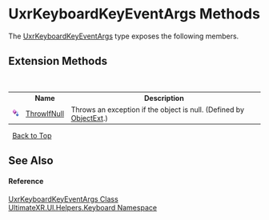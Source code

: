 # UxrKeyboardKeyEventArgs Methods
 

The <a href="T_UltimateXR_UI_Helpers_Keyboard_UxrKeyboardKeyEventArgs">UxrKeyboardKeyEventArgs</a> type exposes the following members.


## Extension Methods
&nbsp;<table><tr><th></th><th>Name</th><th>Description</th></tr><tr><td>![Public Extension Method](media/pubextension.gif "Public Extension Method")</td><td><a href="M_UltimateXR_Extensions_System_ObjectExt_ThrowIfNull">ThrowIfNull</a></td><td>
Throws an exception if the object is null.
 (Defined by <a href="T_UltimateXR_Extensions_System_ObjectExt">ObjectExt</a>.)</td></tr></table>&nbsp;
<a href="#uxrkeyboardkeyeventargs-methods">Back to Top</a>

## See Also


#### Reference
<a href="T_UltimateXR_UI_Helpers_Keyboard_UxrKeyboardKeyEventArgs">UxrKeyboardKeyEventArgs Class</a><br /><a href="N_UltimateXR_UI_Helpers_Keyboard">UltimateXR.UI.Helpers.Keyboard Namespace</a><br />
